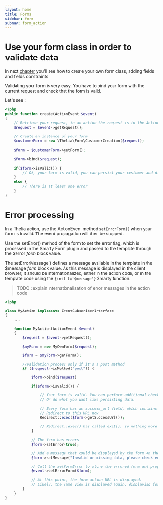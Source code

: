 ```yaml
---
layout: home
title: Forms
sidebar: form
subnav: form_action
---
```


# Use your form class in order to validate data

In next [chapter](/documentation/form/index.html) you'll see how to create your own form class, adding fields and fields constraints.

Validating your form is very easy. You have to bind your form with the current request and check that the form is valid.

Let's see :

```php
<?php
public function create(ActionEvent $event) 
{
    // Retrieve your request, in an action the request is in the ActionEvent instance
    $request = $event->getRequest();
    
    // Create an instance of your form
    $customerForm = new \Thelia\Form\CustomerCreation($request);
    
    $form = $customerForm->getForm();
    
    $form->bind($request);
    
    if($form->isValid()) {
        // Ok, your form is valid, you can persist your customer and display the result template
    } 
    else {
        // There is at least one error
    }
}
```
# Error processing

In a Thelia action, use the ActionEvent method `setErrorForm()` when your form is invalid. The event propagation will then be stopped.

Use the setError() method of the form to set the error flag, which is processed in the Smarty Form plugin and passed to the template through the $error *form* block value.

The setErrorMessage() defines a message available in the template in the $message *form* block value. As this message is displayed in the client browser, it should be internationalized, either in the action code, or in the template code using the `{intl l='$message'}` Smarty function.

> TODO : explain internationalisation of error messages in the action code

```php
<?php

class MyAction implements EventSubscriberInterface
{
    ...

    function MyAction(ActionEvent $event)
    {
        $request = $event->getRequest();

        $myForm = new MyOwnForm($request);

        $form = $myForm->getForm();

        //validation process only if it's a post method
        if ($request->isMethod("post")) {

            $form->bind($request)

            if($form->isValid()) {

                // Your form is valid. You can perform additional check,
                // Or do what you want like persisting data.
                
                // Every form has as success_url field, which contains the base site URL by default.
                // Redirect to this URL now
                Redirect::exec($form->getSuccessUrl());

                // Redirect::exec() has called exit(), so nothing more will happen.
            } 

            // The form has errors
            $form->setError(true);

            // Add a message that could be displayed by the form on the template
            $form->setMessage("Invalid or missing data, please check entered data");

            // Call the setFormError to store the errored form and propagate it to the template
            $event->setErrorForm($form);

            // At this point, the form action URL is displayed. 
            // Likely, the same view is displayed again, displaying form and fields error messages  
        }
    }
}
```